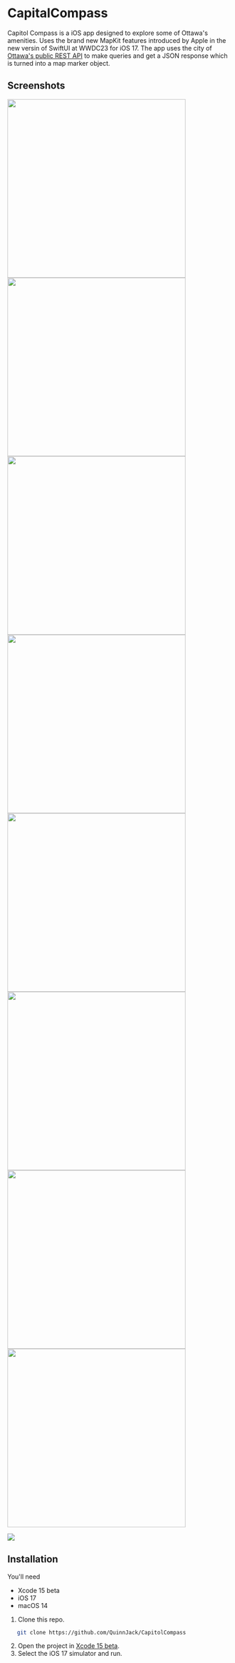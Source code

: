 # CapitalCompass
Capitol Compass is a iOS app designed to explore some of Ottawa's amenities. Uses the brand new MapKit features introduced by Apple in the new versin of SwiftUI at WWDC23 for iOS 17. The app uses the city of [Ottawa's public REST API](https://open.ottawa.ca) to make queries and get a JSON response which is turned into a map marker object.

## Screenshots

<img src="https://i.imgur.com/GHQg1If.png" width="400">

<img src="https://i.imgur.com/JH1TZHr.png" width="400">

<img src="https://i.imgur.com/SqwH5RG.png" width="400">
<img src="https://i.imgur.com/tk4lVPB.png" width="400">

<img src="https://i.imgur.com/js4gMwz.png" width="400">
<img src="https://i.imgur.com/NY7vPL8.png" width="400">

<img src="https://i.imgur.com/bOd3KQ7.png" width="400">
<img src="https://i.imgur.com/4OHYwGx.png" width="400">

![](https://d2hv78291w0wge.cloudfront.net/q0l0bx%2Fpreview%2F55301637%2Fmain_large.gif?response-content-disposition=inline%3Bfilename%3D%22main_large.gif%22%3B&response-content-type=image%2Fgif&Expires=1704614857&Signature=a2zWBcKaKvAJoTsC31D00EGj5S6LlwyL2Dm8OWS8Nk8qmrSVsuFjQkUAHec~0S1kCQZ05JZy0Cor97W8UgUDGfZBaixZMjGn~0fBK6XRE8-IJxTn940A6GGSflyV87VOMqdq5mhvQWOTJHCRJzBVcVCJvaosOuKKLmESNKptRYHySE1ksmjYrrjPG~7CWYus~lyCoYFysNTJ5xiHN5WNuYm4-KUb1wmZoDJr5vafIZ2TRzO71i1Yy0s6yv60XBUcOMFfP4DXIfYpHXu2QypTWBq0QZStqHk6IaiHcyaGCTgTZtr4-V4C4LxvExOCWqW0HJ3wBhXJKPaQIHHv45NuUA__&Key-Pair-Id=APKAJT5WQLLEOADKLHBQ)

## Installation
You'll need 
- Xcode 15 beta
- iOS 17 
- macOS 14 

1. Clone this repo.
```bash
   git clone https://github.com/QuinnJack/CapitolCompass
```
2. Open the project in [Xcode 15 beta](https://developer.apple.com/download/applications/).
3. Select the iOS 17 simulator and run.




